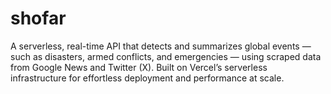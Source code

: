 # shofar
A serverless, real-time API that detects and summarizes global events — such as disasters, armed conflicts, and emergencies — using scraped data from Google News and Twitter (X). Built on Vercel’s serverless infrastructure for effortless deployment and performance at scale.
